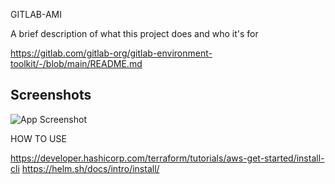 
GITLAB-AMI

A brief description of what this project does and who it's for

https://gitlab.com/gitlab-org/gitlab-environment-toolkit/-/blob/main/README.md
## Screenshots

![App Screenshot](https://via.placeholder.com/468x300?text=App+Screenshot+Here)

HOW TO USE

https://developer.hashicorp.com/terraform/tutorials/aws-get-started/install-cli
https://helm.sh/docs/intro/install/


